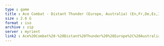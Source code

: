 ```yaml
---
type : game
title : Ace Combat - Distant Thunder (Europe, Australia) (En,Fr,De,Es,It)
size : 2.6 G
format : iso
archive : zip
server : myrient
link2 : Ace%20Combat%20-%20Distant%20Thunder%20%28Europe%2C%20Australia%29%20%28En%2CFr%2CDe%2CEs%2CIt%29
---
```

